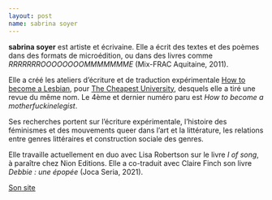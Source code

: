 ```yaml
---
layout: post
name: sabrina soyer
---
```

**sabrina soyer** est artiste et écrivaine. Elle a écrit des textes et des poèmes dans des formats de microédition, ou dans des livres comme *RRRRRRROOOOOOOOMMMMMMME* (Mix-FRAC Aquitaine, 2011).

Elle a créé les ateliers d’écriture et de traduction expérimentale [How to become a Lesbian](http://thecheapestuniversity.org/programme/how-to-become-a-lesbian/), pour [The Cheapest University](http://thecheapestuniversity.org/), desquels elle a tiré une revue du même nom. Le 4ème et dernier numéro paru est *How to become a motherfuckinelegist*. 

Ses recherches portent sur l’écriture expérimentale, l’histoire des féminismes et des mouvements queer dans l’art et la littérature, les relations entre genres littéraires et construction sociale des genres. 

Elle travaille actuellement en duo avec Lisa Robertson sur le livre *I of song*, à paraître chez Nion Editions. Elle a co-traduit avec Claire Finch son livre *Debbie : une épopée* (Joca Seria, 2021).

[Son site](https://sabrinasoyer.blogspot.com/)